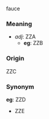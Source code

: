 fauce
### Meaning
+ _adj_: ZZA
    + __eg__: ZZB

### Origin

ZZC

### Synonym

__eg__: ZZD

+ ZZE


